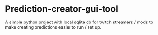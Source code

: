# Prediction-creator-gui-tool
A simple python project with local sqlite db for twitch streamers / mods to make creating predictions easier to run / set up.
